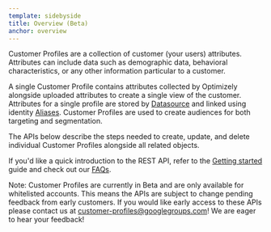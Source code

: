 ```yaml
---
template: sidebyside
title: Overview (Beta)
anchor: overview
---
```


Customer Profiles are a collection of customer (your users) attributes. Attributes can include data such as demographic data, behavioral characteristics, or any other information particular to a customer.

A single Customer Profile contains attributes collected by Optimizely alongside uploaded attributes to create a single view of the customer. Attributes for a single profile are stored by [Datasource](/rest/customer_profiles#dcp_datasources) and linked using identity [Aliases](/rest/customer_profiles#alias).  Customer Profiles are used to create audiences for both targeting and segmentation.

The APIs below describe the steps needed to create, update, and delete individual Customer Profiles alongside all related objects.

If you'd like a quick introduction to the REST API, refer to the [Getting started](/rest/guide) guide and check out our [FAQs](/rest/faqs).

Note: Customer Profiles are currently in Beta and are only available for whitelisted accounts. This means the APIs are subject to change pending feedback from early customers. If you would like early access to these APIs please contact us at [customer-profiles@googlegroups.com](mailto:customer-profiles@googlegroups.com)! We are eager to hear your feedback!
